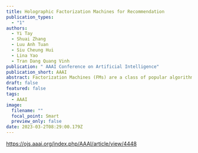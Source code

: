 ```yaml
---
title: Holographic Factorization Machines for Recommendation
publication_types:
  - "1"
authors:
  - Yi Tay
  - Shuai Zhang
  - Luu Anh Tuan
  - Siu Cheung Hui
  - Lina Yao
  - Tran Dang Quang Vinh
publication: " AAAI Conference on Artificial Intelligence"
publication_short: AAAI
abstract: Factorization Machines (FMs) are a class of popular algorithms that have been widely adopted for collaborative filtering and recommendation tasks. FMs are characterized by its usage of the inner product of factorized parameters to model pairwise feature interactions, making it highly expressive and powerful. This paper proposes Holographic Factorization Machines (HFM), a new novel method of enhancing the representation capability of FMs without increasing its parameter size. Our approach replaces the inner product in FMs with holographic reduced representations (HRRs), which are theoretically motivated by associative retrieval and compressed outer products. Empirically, we found that this leads to consistent improvements over vanilla FMs by up to 4% improvement in terms of mean squared error, with improvements larger at smaller parameterization. Additionally, we propose a neural adaptation of HFM which enhances its capability to handle nonlinear structures. We conduct extensive experiments on nine publicly available datasets for collaborative filtering with explicit feedback. HFM achieves state-of-theart performance on all nine, outperforming strong competitors such as Attentional Factorization Machines (AFM) and Neural Matrix Factorization (NeuMF).
draft: false
featured: false
tags:
  - AAAI
image:
  filename: ""
  focal_point: Smart
  preview_only: false
date: 2023-03-2T08:29:00.179Z
---
```

https://ojs.aaai.org/index.php/AAAI/article/view/4448